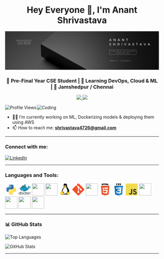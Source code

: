 <h1 align="center">Hey Everyone 👋, I'm Anant Shrivastava</h1>

<div align="center">
  <!-- Add your own banner image below -->
  <img src="https://raw.githubusercontent.com/anantshrivastava26/anantshrivastava26/main/banner.png" alt="Banner" />
</div>

<h3 align="center">🚀 Pre-Final Year CSE Student | 🌱 Learning DevOps, Cloud & ML | 📍 Jamshedpur / Chennai</h3>

<p align="center">
  <a href="https://github.com/anantshrivastava26">
    <img src="https://img.shields.io/github/followers/anantshrivastava26?label=Follow&style=social" />
  </a>
  <a href="https://linkedin.com/in/anant-shrivastava-b02795251/">
    <img src="https://img.shields.io/badge/LinkedIn-Anant%20Shrivastava-blue?logo=linkedin&style=flat-square" />
  </a>
</p>


<img align="right" alt="Coding" width="400" src="https://media0.giphy.com/media/v1.Y2lkPTc5MGI3NjExNTh3M3E1N2VjdDkwcWtlMTZxbWI4eTN5MmticTV2dHBreGwzZXUxdCZlcD12MV9pbnRlcm5hbF9naWZfYnlfaWQmY3Q9Zw/3oKIPnAiaMCws8nOsE/giphy.gif" />

<p align="left">
  <img src="https://komarev.com/ghpvc/?username=anantshrivastava26&label=Profile%20views&color=0e75b6&style=flat" alt="Profile Views" />
</p>

- 👨‍💻 I’m currently working on ML, Dockerizing models & deploying them using AWS  
- 📫 How to reach me: **shrivastava4726@gmail.com**

---

<h3 align="left">Connect with me:</h3>
<p align="left">
  <a href="https://linkedin.com/in/anant-shrivastava-b02795251/" target="_blank">
    <img align="center" src="https://raw.githubusercontent.com/rahuldkjain/github-profile-readme-generator/master/src/images/icons/Social/linked-in-alt.svg" alt="LinkedIn" height="30" width="40" />
  </a>
</p>

---

<h3 align="left">Languages and Tools:</h3>
<p align="left">
  <img src="https://raw.githubusercontent.com/devicons/devicon/master/icons/python/python-original.svg" width="40" height="40"/>
  <img src="https://raw.githubusercontent.com/devicons/devicon/master/icons/docker/docker-original-wordmark.svg" width="40" height="40"/>
  <img src="https://www.vectorlogo.zone/logos/kubernetes/kubernetes-icon.svg" width="40" height="40"/>
  <img src="https://www.vectorlogo.zone/logos/amazon_aws/amazon_aws-icon.svg" width="40" height="40"/>
  <img src="https://raw.githubusercontent.com/devicons/devicon/master/icons/linux/linux-original.svg" width="40" height="40"/>
  <img src="https://raw.githubusercontent.com/devicons/devicon/master/icons/git/git-original.svg" width="40" height="40"/>
  <img src="https://raw.githubusercontent.com/gilbarbara/logos/main/logos/fastapi-icon.svg" width="40" height="40"/>
  <img src="https://raw.githubusercontent.com/devicons/devicon/master/icons/html5/html5-original-wordmark.svg" width="40" height="40"/>
  <img src="https://raw.githubusercontent.com/devicons/devicon/master/icons/css3/css3-original-wordmark.svg" width="40" height="40"/>
  <img src="https://raw.githubusercontent.com/devicons/devicon/master/icons/javascript/javascript-original.svg" width="40" height="40"/>
  <img src="https://www.vectorlogo.zone/logos/mysql/mysql-icon.svg" width="40" height="40"/>
  <img src="https://www.vectorlogo.zone/logos/postgresql/postgresql-icon.svg" width="40" height="40"/>
  <img src="https://www.vectorlogo.zone/logos/nginx/nginx-icon.svg" width="40" height="40"/>
  <img src="https://www.vectorlogo.zone/logos/getpostman/getpostman-icon.svg" width="40" height="40"/>
</p>

---

<h3>📊 GitHub Stats</h3>

<p align="left">
  <img src="https://github-readme-stats.vercel.app/api/top-langs?username=anantshrivastava26&show_icons=true&locale=en&layout=compact&theme=tokyonight&hide_border=true" alt="Top Languages" />
</p>

<p align="left">
  <img src="https://github-readme-stats.vercel.app/api?username=anantshrivastava26&show_icons=true&locale=en&theme=tokyonight&hide_border=true" alt="GitHub Stats" />
</p>

---

<!--
<h3>🔥 GitHub Contribution Streak</h3>

<p align="center">
  <img src="https://github-readme-streak-stats.herokuapp.com/?user=anantshrivastava26&theme=tokyonight&hide_border=true" alt="GitHub Streak" />
</p>

---

-->
